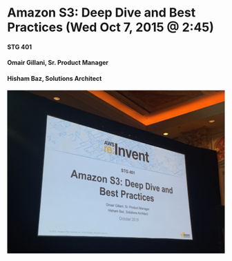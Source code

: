 # Amazon S3: Deep Dive and Best Practices (Wed Oct 7, 2015 @ 2:45)
#### STG 401
#### Omair Gillani, Sr. Product Manager
#### Hisham Baz, Solutions Architect

![S3 DeepDive and Best Practices](./images/s31.jpg)
